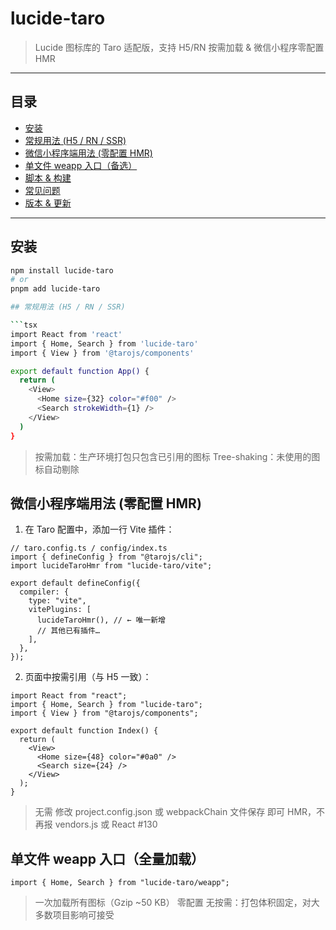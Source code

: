 # lucide-taro

> Lucide 图标库的 Taro 适配版，支持 H5/RN 按需加载 & 微信小程序零配置 HMR

---

## 目录

- [安装](#安装)
- [常规用法 (H5 / RN / SSR)](#常规用法-h5--rn--ssr)
- [微信小程序端用法 (零配置 HMR)](#微信小程序端用法-零配置-hmr)
- [单文件 weapp 入口（备选）](#单文件-weapp-入口备选)
- [脚本 & 构建](#脚本--构建)
- [常见问题](#常见问题)
- [版本 & 更新](#版本--更新)

---

## 安装

````bash
npm install lucide-taro
# or
pnpm add lucide-taro

## 常规用法 (H5 / RN / SSR)

```tsx
import React from 'react'
import { Home, Search } from 'lucide-taro'
import { View } from '@tarojs/components'

export default function App() {
  return (
    <View>
      <Home size={32} color="#f00" />
      <Search strokeWidth={1} />
    </View>
  )
}
````

> 按需加载：生产环境打包只包含已引用的图标
> Tree-shaking：未使用的图标自动剔除

## 微信小程序端用法 (零配置 HMR)

1. 在 Taro 配置中，添加一行 Vite 插件：

```tsx
// taro.config.ts / config/index.ts
import { defineConfig } from "@tarojs/cli";
import lucideTaroHmr from "lucide-taro/vite";

export default defineConfig({
  compiler: {
    type: "vite",
    vitePlugins: [
      lucideTaroHmr(), // ← 唯一新增
      // 其他已有插件…
    ],
  },
});
```

2. 页面中按需引用（与 H5 一致）：

```tsx
import React from "react";
import { Home, Search } from "lucide-taro";
import { View } from "@tarojs/components";

export default function Index() {
  return (
    <View>
      <Home size={48} color="#0a0" />
      <Search size={24} />
    </View>
  );
}
```

> 无需 修改 project.config.json 或 webpackChain
> 文件保存 即可 HMR，不再报 vendors.js 或 React #130

## 单文件 weapp 入口（全量加载）

```tsx
import { Home, Search } from "lucide-taro/weapp";
```

> 一次加载所有图标（Gzip ~50 KB）
> 零配置
> 无按需：打包体积固定，对大多数项目影响可接受

